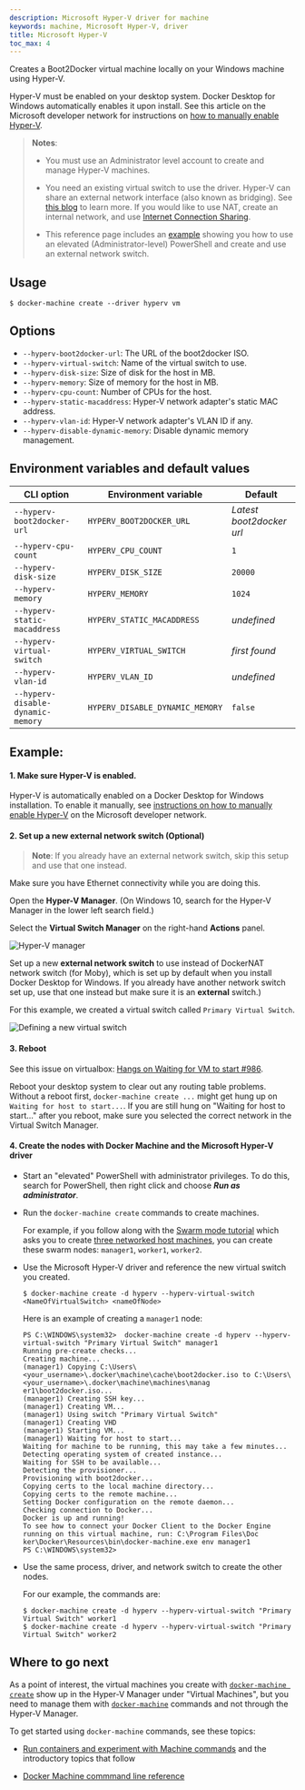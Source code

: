 ```yaml
---
description: Microsoft Hyper-V driver for machine
keywords: machine, Microsoft Hyper-V, driver
title: Microsoft Hyper-V
toc_max: 4
---
```


Creates a Boot2Docker virtual machine locally on your Windows machine
using Hyper-V.

Hyper-V must be enabled on your desktop system. Docker Desktop for Windows automatically
enables it upon install. See this article on the Microsoft developer network for instructions on
[how to manually enable
Hyper-V](https://msdn.microsoft.com/en-us/virtualization/hyperv_on_windows/quick_start/walkthrough_install).

> **Notes**:
>
> * You must use an Administrator level account to create and manage Hyper-V machines.
>
>* You need an existing virtual switch to use the
> driver. Hyper-V can share an external network interface (also known as
> bridging). See [this blog](https://docs.microsoft.com/en-us/archive/blogs/canitpro/step-by-step-enabling-hyper-v-for-use-on-windows-8-1) to learn more.
> If you would like to use NAT, create an internal network, and use
> [Internet Connection Sharing](https://packet6.com/allowing-windows-8-1-hyper-v-vm-to-work-with-wifi/).
>
> * This reference page includes an [example](hyper-v.md#example) showing you how to use an elevated (Administrator-level) PowerShell and create and use an external network switch.

## Usage

    $ docker-machine create --driver hyperv vm

## Options

-   `--hyperv-boot2docker-url`: The URL of the boot2docker ISO.
-   `--hyperv-virtual-switch`: Name of the virtual switch to use.
-   `--hyperv-disk-size`: Size of disk for the host in MB.
-   `--hyperv-memory`: Size of memory for the host in MB.
-   `--hyperv-cpu-count`: Number of CPUs for the host.
-   `--hyperv-static-macaddress`: Hyper-V network adapter's static MAC address.
-   `--hyperv-vlan-id`: Hyper-V network adapter's VLAN ID if any.
-   `--hyperv-disable-dynamic-memory`: Disable dynamic memory management.

## Environment variables and default values

| CLI option                        | Environment variable            | Default                  |
| --------------------------------- | ------------------------------- | ------------------------ |
| `--hyperv-boot2docker-url`        | `HYPERV_BOOT2DOCKER_URL`        | _Latest boot2docker url_ |
| `--hyperv-cpu-count`              | `HYPERV_CPU_COUNT`              | `1`                      |
| `--hyperv-disk-size`              | `HYPERV_DISK_SIZE`              | `20000`                  |
| `--hyperv-memory`                 | `HYPERV_MEMORY`                 | `1024`                   |
| `--hyperv-static-macaddress`      | `HYPERV_STATIC_MACADDRESS`      | _undefined_              |
| `--hyperv-virtual-switch`         | `HYPERV_VIRTUAL_SWITCH`         | _first found_            |
| `--hyperv-vlan-id`                | `HYPERV_VLAN_ID`                | _undefined_              |
| `--hyperv-disable-dynamic-memory` | `HYPERV_DISABLE_DYNAMIC_MEMORY` | `false`                  |

## Example:

#### 1. Make sure Hyper-V is enabled.

Hyper-V is automatically enabled on a Docker Desktop for Windows installation. To enable it manually, see [instructions on how to manually enable Hyper-V](https://msdn.microsoft.com/en-us/virtualization/hyperv_on_windows/quick_start/walkthrough_install) on the Microsoft developer network.

#### 2. Set up a new external network switch (Optional)

> **Note**: If you already have an external network switch, skip this setup and use that one instead.

Make sure you have Ethernet connectivity while you are doing this.

Open the **Hyper-V Manager**. (On Windows 10, search for the Hyper-V Manager in the lower left search field.)

Select the **Virtual Switch Manager** on the right-hand **Actions** panel.

![Hyper-V manager](../img/hyperv-manager.png)

Set up a new **external network switch** to use instead of DockerNAT network switch (for Moby), which is set up by default when you install Docker Desktop for Windows. If you already have another network switch set up, use that one instead but make sure it is an **external** switch.)

For this example, we created a virtual switch called `Primary Virtual Switch`.

![Defining a new virtual switch](../img/hyperv-network-switch.png)

#### 3. Reboot

See this issue on virtualbox: [Hangs on Waiting for VM to start #986](https://github.com/docker/machine/issues/986).

Reboot your desktop system to clear out any routing table problems. Without a reboot first, `docker-machine create ...` might get hung up on `Waiting for host to start...`. If you are still hung on "Waiting for host to start..." after you reboot, make sure you selected the correct network in the Virtual Switch Manager.

#### 4. Create the nodes with Docker Machine and the Microsoft Hyper-V driver

* Start an "elevated" PowerShell with administrator privileges. To do this, search for PowerShell, then right click and choose ***Run as administrator***.

* Run the `docker-machine create` commands to create machines.

    For example, if you follow along with the [Swarm mode tutorial](../../engine/swarm/swarm-tutorial/index.md)
    which asks you to create [three networked host machines](../../engine/swarm/swarm-tutorial/index.md#three-networked-host-machines),
    you can create these swarm nodes: `manager1`, `worker1`, `worker2`.

* Use the Microsoft Hyper-V driver and reference the new virtual switch you created.

    ```console
    $ docker-machine create -d hyperv --hyperv-virtual-switch <NameOfVirtualSwitch> <nameOfNode>
    ```

    Here is an example of creating a `manager1` node:

    ```console
    PS C:\WINDOWS\system32>  docker-machine create -d hyperv --hyperv-virtual-switch "Primary Virtual Switch" manager1
    Running pre-create checks...
    Creating machine...
    (manager1) Copying C:\Users\<your_username>\.docker\machine\cache\boot2docker.iso to C:\Users\<your_username>\.docker\machine\machines\manag
    er1\boot2docker.iso...
    (manager1) Creating SSH key...
    (manager1) Creating VM...
    (manager1) Using switch "Primary Virtual Switch"
    (manager1) Creating VHD
    (manager1) Starting VM...
    (manager1) Waiting for host to start...
    Waiting for machine to be running, this may take a few minutes...
    Detecting operating system of created instance...
    Waiting for SSH to be available...
    Detecting the provisioner...
    Provisioning with boot2docker...
    Copying certs to the local machine directory...
    Copying certs to the remote machine...
    Setting Docker configuration on the remote daemon...
    Checking connection to Docker...
    Docker is up and running!
    To see how to connect your Docker Client to the Docker Engine running on this virtual machine, run: C:\Program Files\Doc
    ker\Docker\Resources\bin\docker-machine.exe env manager1
    PS C:\WINDOWS\system32>
    ```
  
* Use the same process, driver, and network switch to create the other nodes.

    For our example, the commands are:

    ```console
    $ docker-machine create -d hyperv --hyperv-virtual-switch "Primary Virtual Switch" worker1
    $ docker-machine create -d hyperv --hyperv-virtual-switch "Primary Virtual Switch" worker2
    ```

## Where to go next

As a point of interest, the virtual machines you create with
[`docker-machine create`](../reference/create.md) show up in the
Hyper-V Manager under "Virtual Machines", but you need to manage them with
[`docker-machine`](../reference/index.md) commands and not through the Hyper-V
Manager.

To get started using `docker-machine` commands, see these topics:

*  [Run containers and experiment with Machine commands](../get-started.md#run-containers-and-experiment-with-machine-commands) and the introductory topics that follow

* [Docker Machine commmand line reference](../reference/index.md)
